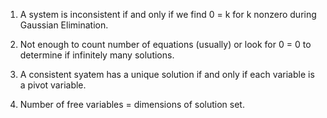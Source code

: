 1. A system is inconsistent if and only if we find 0 = k for k nonzero during Gaussian Elimination.

2. Not enough to count number of equations (usually) or look for 0 = 0 to determine if infinitely many solutions.

3. A consistent syatem has a unique solution if and only if each variable is a pivot variable.

4. Number of free variables = dimensions of solution set.
